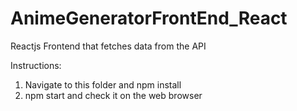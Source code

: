 # AnimeGeneratorFrontEnd_React
Reactjs Frontend that fetches data from the API

Instructions:
1. Navigate to this folder and npm install
2. npm start and check it on the web browser
